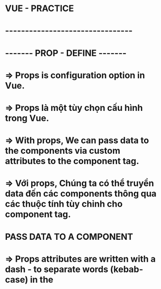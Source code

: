 # VUE - PRACTICE

# --------------------------------
# ------- PROP - DEFINE -------
# => Props is configuration option in Vue.
# => Props là một tùy chọn cấu hình trong Vue.

# => With props, We can pass data to the components via custom attributes to the component tag.
# => Với props, Chúng ta có thể truyền data đến các components thông qua các thuộc tính tùy chỉnh cho component tag.

# PASS DATA TO A COMPONENT
# => Props attributes are written with a dash - to separate words (kebab-case) in the <template> tag, 
# => Props attributes (Đạo cụ) được viết bằng dấu gạch ngang để phân tách các từ (kebab-case) trong <tempalte></tempalte> tag

# RECEIVE DATA IN SIDE A COMPONENT
# => But kebab-case is not legal in JavaScript. So instead we need to write the attribute names as camelCase in JavaScript, and Vue understands this automatically!
# => Nhưng kebeb-case không đúng trong JavaScript. Vì vậy, thay vào đó chúng ta cần viết tên thuộc tính là camcelCase trong JavaScript, và Vue tự động hiểu.

# BOOLEAN PROPS
# => We can achieve different functionality by passing props of different data types.
# => Chúng ta có thể đạt được các chức năng khác nhau bằng cách chuyển các props của các loại dữ liệu khác nhau

# => And we are able to define rules for how attributes are given when components are created from App.vue
# => Và chúng ta có thể định nghĩa các quy tắc về cách cung cấp các thuộc tính khi các components được tạo từ App.vue

# => To pass props with a data type different to String, we must write v-bind: in front of the attribute we want to pass
# => Để truyền props với kiểu dữ liệu khác string, chúng ta phải sử dụng v-bind: đằng trước thuộc tính chúng ta muốn truyền

# PROPS INTERFACE

# PROPS AS AN OBJECT
<!-- => props: {
    foodName: String,
    fooodDesc: String,
    isFavorite: Boolean
}, -->
# => With props defined in this way, other people can look inside FoodItem.vue and easily see what the component expects
# => Với cách định nghĩa props trên, thì người dùng khác có thể nhìn thấy bên trong file FoodItem.vue dữ liệu mong muốn của props

# REQUIRED PROPS
# => To tell Vue that a prop is required we need to define the prop as an object. Let's make the prop 'foodName' required, like this:
<!-- props: {
    foodName: {
        type: String,
        required: true
    },
    foodDesc: String,
    isFavorite: Boolean
} -->

# DEFAULT VALUE
# We can set a default value for a prop
# Let's create default value for the 'foodDesc' prop in the 'FoodItem' component, and then create such an item for rice without defining the 'foodDesc' prop
# => Khi định nghĩa giá trị cho một prop thì khi sử dụng component đó bên trong File cha nào đó thì không cần phải gọi nó ra
# => Chỉ gọi nó ra khi cần custome giá trị đó

# PROPS VALIDATOR FUNCTION
# We can also define a validator function that decides if the prop vvalue is valid or not.
# => Chúng ta có thể định nghĩa một hàm xác thực để quyết định xem giá trị prop có hợp lệ hay không

# Such validator functions must return either true or false.
# => Các hàm xác thực như vật phải trả về đúng hoặc sai.

# When the validator returns false, it means the prop value is invalid.
# => Khi trình xác nhận trả về false, điều đó có nghĩa là giá trị prop không hợp lệ.

# An invalid prop value generates a warning in the browser console when we run our page in developer mode, and the warning is a useful hint to make sure the components are used as intended.
# => Giá trị prop không hợp lệ sẽ tạo ra cảnh báo trong console khi chúng ta chạy trang của mình ở chế độ của developer và cảnh báo là gợi ý hữu ích để đảm bảo các component được sử dụng như dự định.


# MODIFY PROPS
# When a component is created in the parent alement we are not allowed to chang the value of the prop recevied in the child element. 
# So inside FoodItem.vue we cannot change the value of the 'isFavorite' prop we get from App.vue. The prop is read-only from the parent, which is App.vue in our case

# Khi 1 component được tạo trong phần tử cha, chúng ta không được phép thay đổi giá trị của prop nhận được trong phần tử con.
# Vì vậy bên trong FoodItem.Vue, chúng ta không thể thay đổi giá trị của prop 'isFavorite' mà chúng ta nhận được từ App.vue. Prop ở chế độ chỉ đọc từ parent, đó là App.vue trong trường hợp của chúng tôi

# --------------------------------



# --------------------------------
# ------- VUE - V-FOR - COMPONENTS -------

# DEFINE
# Components can be reused with v-for to generate many elements of the same kind
# => Components có thể được tái sử dụng với v-for để tạo ra nhiều element cùng loại

# When generating elements with v-for from a component, it is also very helpful that props can be assigned dynamically based on values from an array.
# => Khi tạo các element bằng v-for từ 1 component, cũng rất hữu ích khi các props có thể được gán tự động dựa trên các giá trị từ một mảng

# KEY - ATTRIBUTE
# => Khi dùng v-for để lặp các phần tử, Vue tái sử dụng các phần tử DOM để tối ưu hóa hiệu suất
# => Nếu mảng dữ liệu thay đổi, Vue có thể tái sử dụng các phần tử không đúng cách nếu không có thuộc tính 'key'
# => Key giúp Vue phân biệt các phần tử một cách chính xác bằng cách cung cấp một định danh duy nhất
# --------------------------------



# --------------------------------
# ------- VUE - $emit() - method -------

# DEFINE
# With built-in $emit() method in Vue we can create a custom event in the child component that can be captured in the parent element
# => Với phương thức $emit() tich hợp trong Vue, chúng ta có thể tạo 1 event tùy chỉnh trong các component con có thể được ghi lại trong component cha

# Props are used to send data from the parent element to be child component, and $emit() is used to do the oposite: to pass information from the child component to the parent.
# => Props được sử dụng để gửi dữ liệu từ phần tử cha đến component con và $emit() được sử dụng để thực hiện điều ngược lại: Truyền thông tin từ component con đến component cha.

# EMIT A CUSTOM EVENT
# Cần gửi thông tin từ component cha và chúng tôi sử dụng $emit() để thực hiện điều đó

# The EMITS OPTION
# Tương tự như cách chúng ta khai báo props bên trong component con.
# Chúng ta cũng có thể ghi lại ( ghi lại ở đây là có thể khai báo hoặc không ) các emits trong component bằng 'emits' option.
# Việc ghi lại làm rõ ràng code hơn.

# --------------------------------


# --------------------------------
# ------- VUE FALLTHROUGH ATTRIBUTES -------
# Khi bạn định nghĩa một component, bạn có thể truyền các thuộc tính không được định nghĩa rõ ràng trong props của component con.
# Những thuộc tính này được gọi là "fallthrough attributes" và sẽ tự động được truyền từ component cha xuống các phần tử gốc trong template của component con.


# Typical attributes được sử dụng để fall through are class, style and v-on (@)

# --------------------------------

